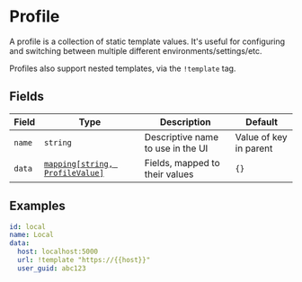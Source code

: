 # Profile

A profile is a collection of static template values. It's useful for configuring and switching between multiple different environments/settings/etc.

Profiles also support nested templates, via the `!template` tag.

## Fields

| Field  | Type                                                  | Description                       | Default                |
| ------ | ----------------------------------------------------- | --------------------------------- | ---------------------- |
| `name` | `string`                                              | Descriptive name to use in the UI | Value of key in parent |
| `data` | [`mapping[string, ProfileValue]`](./profile_value.md) | Fields, mapped to their values    | `{}`                   |

## Examples

```yaml
id: local
name: Local
data:
  host: localhost:5000
  url: !template "https://{{host}}"
  user_guid: abc123
```

